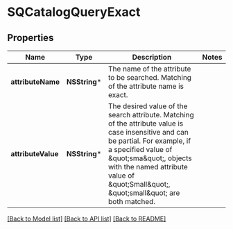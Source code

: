 # SQCatalogQueryExact

## Properties
Name | Type | Description | Notes
------------ | ------------- | ------------- | -------------
**attributeName** | **NSString*** | The name of the attribute to be searched. Matching of the attribute name is exact. | 
**attributeValue** | **NSString*** | The desired value of the search attribute. Matching of the attribute value is case insensitive and can be partial. For example, if a specified value of \&quot;sma\&quot;, objects with the named attribute value of \&quot;Small\&quot;, \&quot;small\&quot; are both matched. | 

[[Back to Model list]](../README.md#documentation-for-models) [[Back to API list]](../README.md#documentation-for-api-endpoints) [[Back to README]](../README.md)


